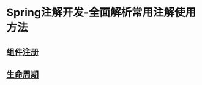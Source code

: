 # Spring注解开发-全面解析常用注解使用方法

## [组件注册](https://github.com/WillVi/Spring-Annotation/blob/master/%E7%BB%84%E4%BB%B6%E6%B3%A8%E5%86%8C/README.md)

## [生命周期](https://github.com/WillVi/Spring-Annotation/tree/master/%E7%94%9F%E5%91%BD%E5%91%A8%E6%9C%9F)


